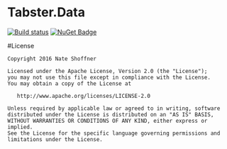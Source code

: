 Tabster.Data
====================

[![Build status](https://ci.appveyor.com/api/projects/status/a70cbhikkysagbqb?svg=true)](https://ci.appveyor.com/project/NateShoffner/tabster-data)
[![NuGet Badge](https://buildstats.info/nuget/Tabster.Data)](https://www.nuget.org/packages/Tabster.Data)

#License

    Copyright 2016 Nate Shoffner

    Licensed under the Apache License, Version 2.0 (the "License");
    you may not use this file except in compliance with the License.
    You may obtain a copy of the License at

       http://www.apache.org/licenses/LICENSE-2.0

    Unless required by applicable law or agreed to in writing, software
    distributed under the License is distributed on an "AS IS" BASIS,
    WITHOUT WARRANTIES OR CONDITIONS OF ANY KIND, either express or implied.
    See the License for the specific language governing permissions and
    limitations under the License.